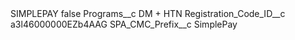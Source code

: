 <?xml version="1.0" encoding="UTF-8"?>
<CustomMetadata xmlns="http://soap.sforce.com/2006/04/metadata" xmlns:xsi="http://www.w3.org/2001/XMLSchema-instance" xmlns:xsd="http://www.w3.org/2001/XMLSchema">
    <label>SIMPLEPAY</label>
    <protected>false</protected>
    <values>
        <field>Programs__c</field>
        <value xsi:type="xsd:string">DM + HTN</value>
    </values>
    <values>
        <field>Registration_Code_ID__c</field>
        <value xsi:type="xsd:string">a3l46000000EZb4AAG</value>
    </values>
    <values>
        <field>SPA_CMC_Prefix__c</field>
        <value xsi:type="xsd:string">SimplePay</value>
    </values>
</CustomMetadata>
